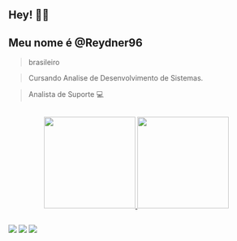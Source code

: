 ## Hey! 🧙‍♂️
## Meu nome é @Reydner96
> brasileiro

> Cursando Analise de Desenvolvimento de Sistemas.

> Analista de Suporte 💻

##

<div align="center">
  <a href="https://github.com/reydner96">
  <img height="180em" src="https://github-readme-stats.vercel.app/api?username=reydner96&show_icons=true&theme=dark&include_all_commits=true&count_private=true"/>
  <img height="180em" src="https://github-readme-stats.vercel.app/api/top-langs/?username=reydner96&layout=compact&langs_count=7&theme=dark"/>
</div>
	
##
	
<div> 
  
 <a href="https://instagram.com/reydner96" target="_blank"><img src="https://img.shields.io/badge/-Instagram-%23E4405F?style=for-the-badge&logo=instagram&logoColor=white" target="_blank"></a> 
 <a href = "mailto:reydneroliveirajorge96@gmail.com"><img src="https://img.shields.io/badge/-Gmail-%23333?style=for-the-badge&logo=gmail&logoColor=white" target="_blank"></a>
 <a href="https://www.linkedin.com/in/reydner-jorge-1364b913b/" target="_blank"><img src="https://img.shields.io/badge/-LinkedIn-%230077B5?style=for-the-badge&logo=linkedin&logoColor=white" target="_blank"></a> 
 
</div
